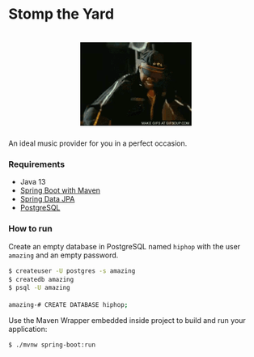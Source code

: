 # Stomp the Yard

<h1 align="center">
  <img src="/src/main/resources/static/dance.gif"/>
</h1>

An ideal music provider for you in a perfect occasion.

### Requirements

* Java 13
* [Spring Boot with Maven](https://docs.spring.io/spring-boot/docs/2.2.2.RELEASE/maven-plugin/)
* [Spring Data JPA](https://docs.spring.io/spring-boot/docs/2.2.2.RELEASE/reference/htmlsingle/#boot-features-jpa-and-spring-data)
* [PostgreSQL](https://www.postgresql.org/)

### How to run

Create an empty database in PostgreSQL named `hiphop` with the user `amazing` and an empty password.

```bash
$ createuser -U postgres -s amazing
$ createdb amazing
$ psql -U amazing

amazing-# CREATE DATABASE hiphop; 
```

Use the Maven Wrapper embedded inside project to build and run your application:

```bash
$ ./mvnw spring-boot:run
```
